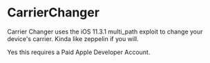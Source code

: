# CarrierChanger
Carrier Changer uses the iOS 11.3.1 multi_path exploit to change your device's carrier. Kinda like zeppelin if you will.


Yes this requires a Paid Apple Developer Account.
